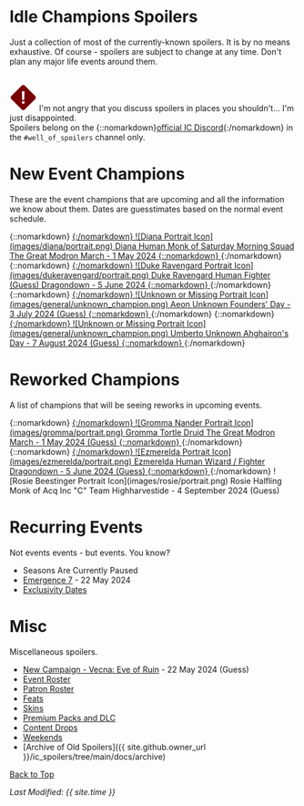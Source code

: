 # Idle Champions Spoilers

Just a collection of most of the currently-known spoilers. It is by no means exhaustive. Of course - spoilers are subject to change at any time. Don't plan any major life events around them.

<br/><span class="spoilerWarningRow">
<span class="spoilerWarningIcon">![Warning Icon](images/general/warning.png)</span>
<span class="spoilerWarning">I'm not angry that you discuss spoilers in places you shouldn't... I'm just disappointed.<br/>Spoilers belong on the {::nomarkdown}<a href="https://discord.gg/idlechampions" target="_blank">official IC Discord</a>{:/nomarkdown} in the `#well_of_spoilers` channel only.</span>
</span>

# New Event Champions

These are the event champions that are upcoming and all the information we know about them. Dates are guesstimates based on the normal event schedule.

<span class="indexChampionTableColumn">
{::nomarkdown}
<a href="diana.html">
{:/nomarkdown}
    <span class="indexChampionTableRow">
        <span class="indexChampionTableIcon">
            ![Diana Portrait Icon](images/diana/portrait.png)
        </span>
        <span class="indexChampionTableInfo">
            <span class="indexChampionTableChampion">
                Diana
            </span>
            <span class="indexChampionTableEvent">
                <span class="indexChampionTableNoLink">Human Monk of Saturday Morning Squad</span>
            </span>
            <span class="indexChampionTableEvent">
                <span class="indexChampionTableNoLink">The Great Modron March - 1 May 2024</span>
            </span>
        </span>
    </span>
{::nomarkdown}
</a>
{:/nomarkdown}
{::nomarkdown}
<a href="dukeravengard.html">
{:/nomarkdown}
    <span class="indexChampionTableRow">
        <span class="indexChampionTableIcon">
            ![Duke Ravengard Portrait Icon](images/dukeravengard/portrait.png)
        </span>
        <span class="indexChampionTableInfo">
            <span class="indexChampionTableChampion">
                Duke Ravengard
            </span>
            <span class="indexChampionTableEvent">
                <span class="indexChampionTableNoLink">Human Fighter (Guess)</span>
            </span>
            <span class="indexChampionTableEvent">
                <span class="indexChampionTableNoLink">Dragondown - 5 June 2024</span>
            </span>
        </span>
    </span>
{::nomarkdown}
</a>
{:/nomarkdown}
{::nomarkdown}
<a href="aeon.html">
{:/nomarkdown}
    <span class="indexChampionTableRow">
        <span class="indexChampionTableIcon">
            ![Unknown or Missing Portrait Icon](images/general/unknown_champion.png)
        </span>
        <span class="indexChampionTableInfo">
            <span class="indexChampionTableChampion">
                Aeon
            </span>
            <span class="indexChampionTableEvent">
                <span class="indexChampionTableNoLink">Unknown</span>
            </span>
            <span class="indexChampionTableEvent">
                <span class="indexChampionTableNoLink">Founders' Day - 3 July 2024 (Guess)</span>
            </span>
        </span>
    </span>
{::nomarkdown}
</a>
{:/nomarkdown}
{::nomarkdown}
<a href="umberto.html">
{:/nomarkdown}
    <span class="indexChampionTableRow">
        <span class="indexChampionTableIcon">
            ![Unknown or Missing Portrait Icon](images/general/unknown_champion.png)
        </span>
        <span class="indexChampionTableInfo">
            <span class="indexChampionTableChampion">
                Umberto
            </span>
            <span class="indexChampionTableEvent">
                <span class="indexChampionTableNoLink">Unknown</span>
            </span>
            <span class="indexChampionTableEvent">
                <span class="indexChampionTableNoLink">Ahghairon's Day - 7 August 2024 (Guess)</span>
            </span>
        </span>
    </span>
{::nomarkdown}
</a>
{:/nomarkdown}
</span>

# Reworked Champions

A list of champions that will be seeing reworks in upcoming events.

<span class="indexChampionTableColumn">
{::nomarkdown}
<a href="gromma.html">
{:/nomarkdown}
    <span class="indexChampionTableRow">
        <span class="indexChampionTableIcon">
            ![Gromma Nander Portrait Icon](images/gromma/portrait.png)
        </span>
        <span class="indexChampionTableInfo">
            <span class="indexChampionTableChampion">
                Gromma
            </span>
            <span class="indexChampionTableEvent">
                <span class="indexChampionTableNoLink">Tortle Druid</span>
            </span>
            <span class="indexChampionTableEvent">
                <span class="indexChampionTableNoLink">The Great Modron March - 1 May 2024 (Guess)</span>
            </span>
        </span>
    </span>
{::nomarkdown}
</a>
{:/nomarkdown}
{::nomarkdown}
<a href="ezmerelda.html">
{:/nomarkdown}
    <span class="indexChampionTableRow">
        <span class="indexChampionTableIcon">
            ![Ezmerelda Portrait Icon](images/ezmerelda/portrait.png)
        </span>
        <span class="indexChampionTableInfo">
            <span class="indexChampionTableChampion">
                Ezmerelda
            </span>
            <span class="indexChampionTableEvent">
                <span class="indexChampionTableNoLink">Human Wizard / Fighter</span>
            </span>
            <span class="indexChampionTableEvent">
                <span class="indexChampionTableNoLink">Dragondown - 5 June 2024 (Guess)</span>
            </span>
        </span>
    </span>
{::nomarkdown}
</a>
{:/nomarkdown}
    <span class="indexChampionTableRowNoHover">
        <span class="indexChampionTableIcon">
            ![Rosie Beestinger Portrait Icon](images/rosie/portrait.png)
        </span>
        <span class="indexChampionTableInfo">
            <span class="indexChampionTableChampion">
                Rosie
            </span>
            <span class="indexChampionTableEvent">
                <span class="indexChampionTableNoLink">Halfling Monk of Acq Inc "C" Team</span>
            </span>
            <span class="indexChampionTableEvent">
                <span class="indexChampionTableNoLink">Highharvestide - 4 September 2024 (Guess)</span>
            </span>
        </span>
    </span>
</span>

# Recurring Events

Not events events - but events. You know?
* Seasons Are Currently Paused
* [Emergence 7](emergence_7.md) - 22 May 2024
* [Exclusivity Dates](exclusivitydates.md)

# Misc

Miscellaneous spoilers.

* [New Campaign - Vecna: Eve of Ruin](campaign_vecna.md) - 22 May 2024 (Guess)
* [Event Roster](event_roster.md)
* [Patron Roster](patron_roster.md)
* [Feats](feats.md)
* [Skins](skins.md)
* [Premium Packs and DLC](premium.md)
* [Content Drops](contentdrops.md)
* [Weekends](weekends.md)
* [Archive of Old Spoilers]({{ site.github.owner_url }}/ic_spoilers/tree/main/docs/archive)

[Back to Top](#top)

*Last Modified: {{ site.time }}*